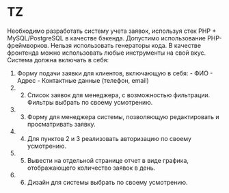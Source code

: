# TZ
Необходимо разработать систему учета заявок, используя стек PHP + MySQL/PostgreSQL в качестве бэкенда.
Допустимо использование PHP-фреймворков. Нельзя использовать генераторы кода. 
В качестве фронтенда можно использовать любые инструменты на свой вкус. 
Система должна включать в себя: 
1. Форму подачи заявки для клиентов, включающую в себя: - ФИО - Адрес - Контактные данные (телефон, email) 
2. 2. Список заявок для менеджера, с возможностью фильтрации. Фильтры выбрать по своему усмотрению. 
3. 3. Форму для менеджера системы, позволяющую редактировать и просматривать заявку. 
4. 4. Для пунктов 2 и 3 реализовать авторизацию по своему усмотрению. 
5. 5. Вывести на отдельной странице отчет в виде графика, отображающего количество заявок в день. 
6. 6. Дизайн для системы выбрать по своему усмотрению.
